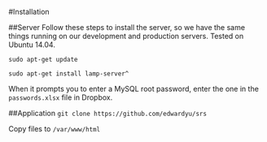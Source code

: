 #Installation

##Server
Follow these steps to install the server, so we have the same things running on our development and production servers. Tested on Ubuntu 14.04.

`sudo apt-get update`

`sudo apt-get install lamp-server^`

When it prompts you to enter a MySQL root password, enter the one in the `passwords.xlsx` file in Dropbox.

##Application
`git clone https://github.com/edwardyu/srs`

Copy files to `/var/www/html`